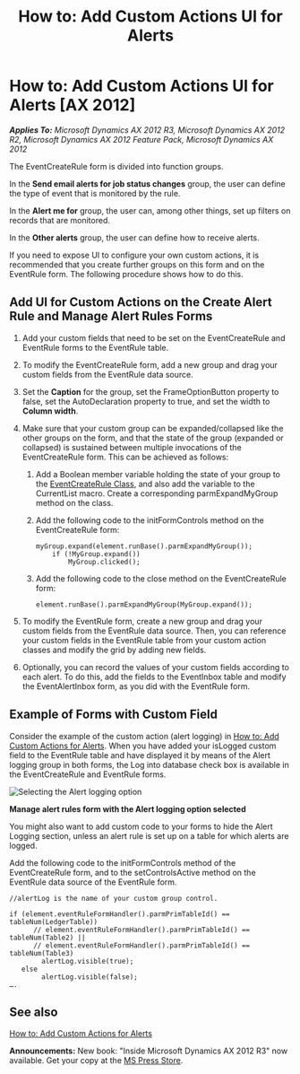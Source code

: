﻿---
title: 'How to: Add Custom Actions UI for Alerts'
TOCTitle: 'How to: Add Custom Actions UI for Alerts'
ms:assetid: cab1ea84-a94c-46b4-83ab-17dd709ea57d
ms:mtpsurl: https://msdn.microsoft.com/en-us/library/Aa868367(v=AX.60)
ms:contentKeyID: 35251320
ms.date: 05/18/2015
mtps_version: v=AX.60
---

# How to: Add Custom Actions UI for Alerts [AX 2012]


_**Applies To:** Microsoft Dynamics AX 2012 R3, Microsoft Dynamics AX 2012 R2, Microsoft Dynamics AX 2012 Feature Pack, Microsoft Dynamics AX 2012_

The EventCreateRule form is divided into function groups.

In the **Send email alerts for job status changes** group, the user can define the type of event that is monitored by the rule.

In the **Alert me for** group, the user can, among other things, set up filters on records that are monitored.

In the **Other alerts** group, the user can define how to receive alerts.

If you need to expose UI to configure your own custom actions, it is recommended that you create further groups on this form and on the EventRule form. The following procedure shows how to do this.

## Add UI for Custom Actions on the Create Alert Rule and Manage Alert Rules Forms

1.  Add your custom fields that need to be set on the EventCreateRule and EventRule forms to the EventRule table.

2.  To modify the EventCreateRule form, add a new group and drag your custom fields from the EventRule data source.

3.  Set the **Caption** for the group, set the FrameOptionButton property to false, set the AutoDeclaration property to true, and set the width to **Column width**.

4.  Make sure that your custom group can be expanded/collapsed like the other groups on the form, and that the state of the group (expanded or collapsed) is sustained between multiple invocations of the EventCreateRule form. This can be achieved as follows:
    
    1.  Add a Boolean member variable holding the state of your group to the [EventCreateRule Class](https://msdn.microsoft.com/en-us/library/gg771216\(v=ax.60\)), and also add the variable to the CurrentList macro. Create a corresponding parmExpandMyGroup method on the class.
    
    2.  Add the following code to the initFormControls method on the EventCreateRule form:
        
            myGroup.expand(element.runBase().parmExpandMyGroup());
                if (!MyGroup.expand())
                    MyGroup.clicked();
    
    3.  Add the following code to the close method on the EventCreateRule form:
        
            element.runBase().parmExpandMyGroup(MyGroup.expand());

5.  To modify the EventRule form, create a new group and drag your custom fields from the EventRule data source. Then, you can reference your custom fields in the EventRule table from your custom action classes and modify the grid by adding new fields.

6.  Optionally, you can record the values of your custom fields according to each alert. To do this, add the fields to the EventInbox table and modify the EventAlertInbox form, as you did with the EventRule form.

## Example of Forms with Custom Field

Consider the example of the custom action (alert logging) in [How to: Add Custom Actions for Alerts](how-to-add-custom-actions-for-alerts.md). When you have added your isLogged custom field to the EventRule table and have displayed it by means of the Alert logging group in both forms, the Log into database check box is available in the EventCreateRule and EventRule forms.

![Selecting the Alert logging option](images/Aa868367.ManageAlertRules(en-us,AX.60).gif "Selecting the Alert logging option")

**Manage alert rules form with the Alert logging option selected**

You might also want to add custom code to your forms to hide the Alert Logging section, unless an alert rule is set up on a table for which alerts are logged.

Add the following code to the initFormControls method of the EventCreateRule form, and to the setControlsActive method on the EventRule data source of the EventRule form.

    //alertLog is the name of your custom group control.
    
    if (element.eventRuleFormHandler().parmPrimTableId() == tableNum(LedgerTable))
          // element.eventRuleFormHandler().parmPrimTableId() == tableNum(Table2) ||
          // element.eventRuleFormHandler().parmPrimTableId() == tableNum(Table3)
            alertLog.visible(true);
       else
            alertLog.visible(false);
    ….

## See also

[How to: Add Custom Actions for Alerts](how-to-add-custom-actions-for-alerts.md)

  
**Announcements:** New book: "Inside Microsoft Dynamics AX 2012 R3" now available. Get your copy at the [MS Press Store](https://www.microsoftpressstore.com/store/inside-microsoft-dynamics-ax-2012-r3-9780735685109).

